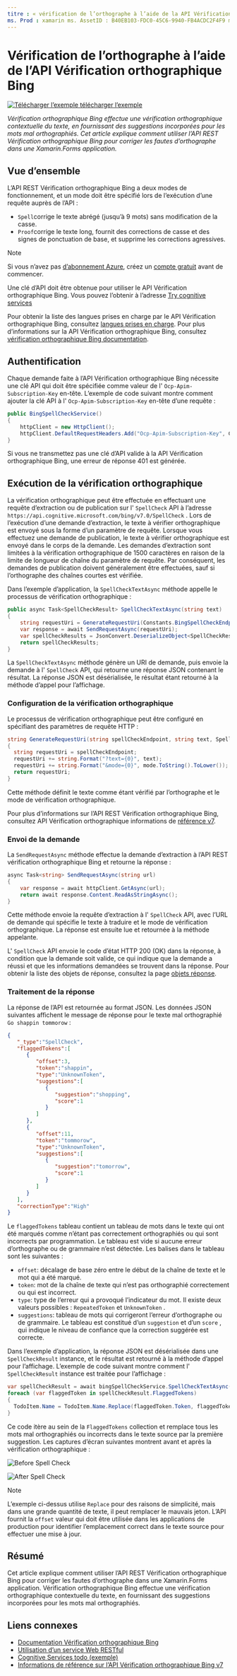 ```yaml
---
titre : « vérification de l’orthographe à l’aide de la API Vérification orthographique Bing » Description : «Vérification orthographique Bing effectue une vérification orthographique contextuelle du texte, en fournissant des suggestions Inline pour les mots mal orthographiés. Cet article explique comment utiliser l’API REST Vérification orthographique Bing pour corriger les fautes d’orthographe dans une Xamarin.Forms application.»
ms. Prod : xamarin ms. AssetID : B40EB103-FDC0-45C6-9940-FB4ACDC2F4F9 ms. Technology : xamarin-Forms Author : davidbritch ms. Author : dabritch ms. Date : 02/08/2017 No-Loc : [ Xamarin.Forms , Xamarin.Essentials ]
---
```


# <a name="spell-checking-using-the-bing-spell-check-api"></a>Vérification de l’orthographe à l’aide de l’API Vérification orthographique Bing

[![Télécharger ](~/media/shared/download.png) l’exemple télécharger l’exemple](https://docs.microsoft.com/samples/xamarin/xamarin-forms-samples/webservices-todocognitiveservices)

_Vérification orthographique Bing effectue une vérification orthographique contextuelle du texte, en fournissant des suggestions incorporées pour les mots mal orthographiés. Cet article explique comment utiliser l’API REST Vérification orthographique Bing pour corriger les fautes d’orthographe dans une Xamarin.Forms application._

## <a name="overview"></a>Vue d’ensemble

L’API REST Vérification orthographique Bing a deux modes de fonctionnement, et un mode doit être spécifié lors de l’exécution d’une requête auprès de l’API :

- `Spell`corrige le texte abrégé (jusqu’à 9 mots) sans modification de la casse.
- `Proof`corrige le texte long, fournit des corrections de casse et des signes de ponctuation de base, et supprime les corrections agressives.

> [!NOTE]
> Si vous n’avez pas [d’abonnement Azure](/azure/guides/developer/azure-developer-guide#understanding-accounts-subscriptions-and-billing), créez un [compte gratuit](https://aka.ms/azfree-docs-mobileapps) avant de commencer.

Une clé d’API doit être obtenue pour utiliser le API Vérification orthographique Bing. Vous pouvez l’obtenir à l’adresse [Try cognitive services](https://azure.microsoft.com/try/cognitive-services/)

Pour obtenir la liste des langues prises en charge par le API Vérification orthographique Bing, consultez [langues prises en charge](/azure/cognitive-services/bing-spell-check/bing-spell-check-supported-languages/). Pour plus d’informations sur la API Vérification orthographique Bing, consultez [vérification orthographique Bing documentation](/azure/cognitive-services/bing-spell-check/).

## <a name="authentication"></a>Authentification

Chaque demande faite à l’API Vérification orthographique Bing nécessite une clé API qui doit être spécifiée comme valeur de l' `Ocp-Apim-Subscription-Key` en-tête. L’exemple de code suivant montre comment ajouter la clé API à l' `Ocp-Apim-Subscription-Key` en-tête d’une requête :

```csharp
public BingSpellCheckService()
{
    httpClient = new HttpClient();
    httpClient.DefaultRequestHeaders.Add("Ocp-Apim-Subscription-Key", Constants.BingSpellCheckApiKey);
}
```

Si vous ne transmettez pas une clé d’API valide à la API Vérification orthographique Bing, une erreur de réponse 401 est générée.

## <a name="performing-spell-checking"></a>Exécution de la vérification orthographique

La vérification orthographique peut être effectuée en effectuant une requête d’extraction ou de publication sur l' `SpellCheck` API à l’adresse `https://api.cognitive.microsoft.com/bing/v7.0/SpellCheck` . Lors de l’exécution d’une demande d’extraction, le texte à vérifier orthographique est envoyé sous la forme d’un paramètre de requête. Lorsque vous effectuez une demande de publication, le texte à vérifier orthographique est envoyé dans le corps de la demande. Les demandes d’extraction sont limitées à la vérification orthographique de 1500 caractères en raison de la limite de longueur de chaîne du paramètre de requête. Par conséquent, les demandes de publication doivent généralement être effectuées, sauf si l’orthographe des chaînes courtes est vérifiée.

Dans l’exemple d’application, la `SpellCheckTextAsync` méthode appelle le processus de vérification orthographique :

```csharp
public async Task<SpellCheckResult> SpellCheckTextAsync(string text)
{
    string requestUri = GenerateRequestUri(Constants.BingSpellCheckEndpoint, text, SpellCheckMode.Spell);
    var response = await SendRequestAsync(requestUri);
    var spellCheckResults = JsonConvert.DeserializeObject<SpellCheckResult>(response);
    return spellCheckResults;
}
```

La `SpellCheckTextAsync` méthode génère un URI de demande, puis envoie la demande à l' `SpellCheck` API, qui retourne une réponse JSON contenant le résultat. La réponse JSON est désérialisée, le résultat étant retourné à la méthode d’appel pour l’affichage.

### <a name="configuring-spell-checking"></a>Configuration de la vérification orthographique

Le processus de vérification orthographique peut être configuré en spécifiant des paramètres de requête HTTP :

```csharp
string GenerateRequestUri(string spellCheckEndpoint, string text, SpellCheckMode mode)
{
  string requestUri = spellCheckEndpoint;
  requestUri += string.Format("?text={0}", text);                         // text to spell check
  requestUri += string.Format("&mode={0}", mode.ToString().ToLower());    // spellcheck mode - proof or spell
  return requestUri;
}
```

Cette méthode définit le texte comme étant vérifié par l’orthographe et le mode de vérification orthographique.

Pour plus d’informations sur l’API REST Vérification orthographique Bing, consultez API Vérification orthographique informations de [référence v7](/rest/api/cognitiveservices/bing-spell-check-api-v7-reference/).

### <a name="sending-the-request"></a>Envoi de la demande

La `SendRequestAsync` méthode effectue la demande d’extraction à l’API REST vérification orthographique Bing et retourne la réponse :

```csharp
async Task<string> SendRequestAsync(string url)
{
    var response = await httpClient.GetAsync(url);
    return await response.Content.ReadAsStringAsync();
}
```

Cette méthode envoie la requête d’extraction à l' `SpellCheck` API, avec l’URL de demande qui spécifie le texte à traduire et le mode de vérification orthographique. La réponse est ensuite lue et retournée à la méthode appelante.

L' `SpellCheck` API envoie le code d’état HTTP 200 (OK) dans la réponse, à condition que la demande soit valide, ce qui indique que la demande a réussi et que les informations demandées se trouvent dans la réponse. Pour obtenir la liste des objets de réponse, consultez la page [objets réponse](/rest/api/cognitiveservices/bing-spell-check-api-v7-reference#response-objects).

### <a name="processing-the-response"></a>Traitement de la réponse

La réponse de l’API est retournée au format JSON. Les données JSON suivantes affichent le message de réponse pour le texte mal orthographié `Go shappin tommorow` :

```json
{  
   "_type":"SpellCheck",
   "flaggedTokens":[  
      {  
         "offset":3,
         "token":"shappin",
         "type":"UnknownToken",
         "suggestions":[  
            {  
               "suggestion":"shopping",
               "score":1
            }
         ]
      },
      {  
         "offset":11,
         "token":"tommorow",
         "type":"UnknownToken",
         "suggestions":[  
            {  
               "suggestion":"tomorrow",
               "score":1
            }
         ]
      }
   ],
   "correctionType":"High"
}
```

Le `flaggedTokens` tableau contient un tableau de mots dans le texte qui ont été marqués comme n’étant pas correctement orthographiés ou qui sont incorrects par programmation. Le tableau est vide si aucune erreur d’orthographe ou de grammaire n’est détectée. Les balises dans le tableau sont les suivantes :

- `offset`: décalage de base zéro entre le début de la chaîne de texte et le mot qui a été marqué.
- `token`: mot de la chaîne de texte qui n’est pas orthographié correctement ou qui est incorrect.
- `type`: type de l’erreur qui a provoqué l’indicateur du mot. Il existe deux valeurs possibles : `RepeatedToken` et `UnknownToken` .
- `suggestions`: tableau de mots qui corrigeront l’erreur d’orthographe ou de grammaire. Le tableau est constitué d’un `suggestion` et d’un `score` , qui indique le niveau de confiance que la correction suggérée est correcte.

Dans l’exemple d’application, la réponse JSON est désérialisée dans une `SpellCheckResult` instance, et le résultat est retourné à la méthode d’appel pour l’affichage. L’exemple de code suivant montre comment l' `SpellCheckResult` instance est traitée pour l’affichage :

```csharp
var spellCheckResult = await bingSpellCheckService.SpellCheckTextAsync(TodoItem.Name);
foreach (var flaggedToken in spellCheckResult.FlaggedTokens)
{
  TodoItem.Name = TodoItem.Name.Replace(flaggedToken.Token, flaggedToken.Suggestions.FirstOrDefault().Suggestion);
}
```

Ce code itère au sein de la `FlaggedTokens` collection et remplace tous les mots mal orthographiés ou incorrects dans le texte source par la première suggestion. Les captures d’écran suivantes montrent avant et après la vérification orthographique :

![](spell-check-images/before-spell-check.png "Before Spell Check")

![](spell-check-images/after-spell-check.png "After Spell Check")

> [!NOTE]
> L’exemple ci-dessus utilise `Replace` pour des raisons de simplicité, mais dans une grande quantité de texte, il peut remplacer le mauvais jeton. L’API fournit la `offset` valeur qui doit être utilisée dans les applications de production pour identifier l’emplacement correct dans le texte source pour effectuer une mise à jour.

## <a name="summary"></a>Résumé

Cet article explique comment utiliser l’API REST Vérification orthographique Bing pour corriger les fautes d’orthographe dans une Xamarin.Forms application. Vérification orthographique Bing effectue une vérification orthographique contextuelle du texte, en fournissant des suggestions incorporées pour les mots mal orthographiés.

## <a name="related-links"></a>Liens connexes

- [Documentation Vérification orthographique Bing](/azure/cognitive-services/bing-spell-check/)
- [Utilisation d’un service Web RESTful](~/xamarin-forms/data-cloud/web-services/rest.md)
- [Cognitive Services todo (exemple)](https://docs.microsoft.com/samples/xamarin/xamarin-forms-samples/webservices-todocognitiveservices)
- [Informations de référence sur l’API Vérification orthographique Bing v7](/rest/api/cognitiveservices/bing-spell-check-api-v7-reference/)
